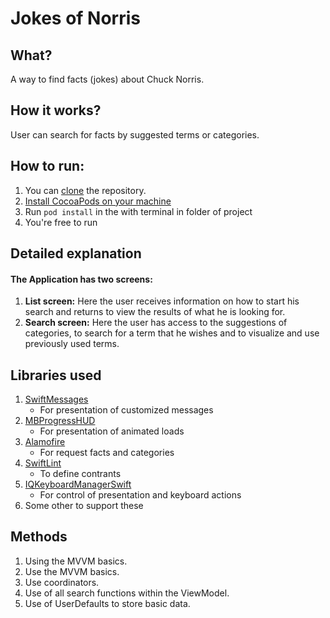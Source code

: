 # Jokes of Norris
## What?
A way to find facts (jokes) about Chuck Norris.
## How it works?
User can search for facts by suggested terms or categories.

## How to run:
1. You can [clone](https://help.github.com/en/articles/cloning-a-repository) the repository.
2. [Install CocoaPods on your machine](https://guides.cocoapods.org/using/getting-started.html) 
3. Run `pod install` in the with terminal in folder of project
4. You're free to run

## Detailed explanation
#### The Application has two screens:
1. **List screen:** Here the user receives information on how to start his search and returns to view the results of what he is looking for.
2. **Search screen:** Here the user has access to the suggestions of categories, to search for a term that he wishes and to visualize and use previously used terms.

## Libraries used
1. [SwiftMessages](https://github.com/SwiftKickMobile/SwiftMessages)
     - For presentation of customized messages
2. [MBProgressHUD](https://github.com/jdg/MBProgressHUD)
     - For presentation of animated loads
3. [Alamofire](https://github.com/Alamofire/Alamofire)
     - For request facts and categories
4. [SwiftLint](https://github.com/realm/SwiftLint)
    - To define contrants
5. [IQKeyboardManagerSwift](https://github.com/hackiftekhar/IQKeyboardManager)
     - For control of presentation and keyboard actions
8. Some other to support these

## Methods
1. Using the MVVM basics.
2. Use the MVVM basics.
3. Use coordinators.
4. Use of all search functions within the ViewModel.
5. Use of UserDefaults to store basic data.
